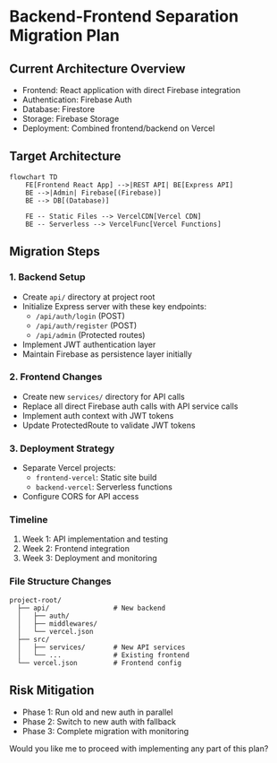 # Backend-Frontend Separation Migration Plan

## Current Architecture Overview

- Frontend: React application with direct Firebase integration
- Authentication: Firebase Auth
- Database: Firestore
- Storage: Firebase Storage
- Deployment: Combined frontend/backend on Vercel

## Target Architecture

```mermaid
flowchart TD
    FE[Frontend React App] -->|REST API| BE[Express API]
    BE -->|Admin| Firebase[(Firebase)]
    BE --> DB[(Database)]

    FE -- Static Files --> VercelCDN[Vercel CDN]
    BE -- Serverless --> VercelFunc[Vercel Functions]
```

## Migration Steps

### 1. Backend Setup

- Create `api/` directory at project root
- Initialize Express server with these key endpoints:
  - `/api/auth/login` (POST)
  - `/api/auth/register` (POST)
  - `/api/admin` (Protected routes)
- Implement JWT authentication layer
- Maintain Firebase as persistence layer initially

### 2. Frontend Changes

- Create new `services/` directory for API calls
- Replace all direct Firebase auth calls with API service calls
- Implement auth context with JWT tokens
- Update ProtectedRoute to validate JWT tokens

### 3. Deployment Strategy

- Separate Vercel projects:
  - `frontend-vercel`: Static site build
  - `backend-vercel`: Serverless functions
- Configure CORS for API access

### Timeline

1. Week 1: API implementation and testing
2. Week 2: Frontend integration
3. Week 3: Deployment and monitoring

### File Structure Changes

```
project-root/
  ├── api/                # New backend
  │   ├── auth/
  │   ├── middlewares/
  │   └── vercel.json
  ├── src/
  │   ├── services/       # New API services
  │   └── ...             # Existing frontend
  └── vercel.json         # Frontend config
```

## Risk Mitigation

- Phase 1: Run old and new auth in parallel
- Phase 2: Switch to new auth with fallback
- Phase 3: Complete migration with monitoring

Would you like me to proceed with implementing any part of this plan?
